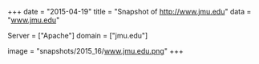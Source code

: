 
+++
date = "2015-04-19"
title = "Snapshot of http://www.jmu.edu"
data = "www.jmu.edu"

Server = ["Apache"]
domain = ["jmu.edu"]

  image = "snapshots/2015_16/www.jmu.edu.png"
+++
#
